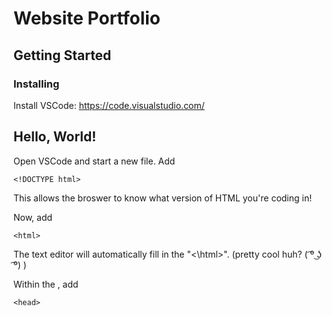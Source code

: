 # Website Portfolio

## Getting Started 

### Installing 

Install VSCode: https://code.visualstudio.com/ 

## Hello, World! 

Open VSCode and start a new file. Add

```
<!DOCTYPE html>
```

This allows the broswer to know what version of HTML you're coding in!

Now, add 

```
<html>
```
The text editor will automatically fill in the "<\html>". (pretty cool huh? ( ͡º ͜ʖ ͡º) )

Within the <html>, add
```
<head>
```

